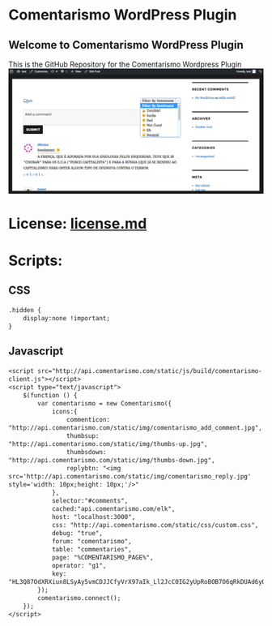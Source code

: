 # Comentarismo WordPress Plugin

## Welcome to Comentarismo WordPress Plugin

This is the GitHub Repository for the Comentarismo Wordpress Plugin
![ScreenShot](ss1.png)


# License: [license.md](license.md)


# Scripts:


## CSS
```
.hidden {
	display:none !important;
}
```

## Javascript

```
<script src="http://api.comentarismo.com/static/js/build/comentarismo-client.js"></script>
<script type="text/javascript">
    $(function () {
        var comentarismo = new Comentarismo({
            icons:{
                commenticon: "http://api.comentarismo.com/static/img/comentarismo_add_comment.jpg",
                thumbsup: "http://api.comentarismo.com/static/img/thumbs-up.jpg",
                thumbsdown: "http://api.comentarismo.com/static/img/thumbs-down.jpg",
                replybtn: "<img src='http://api.comentarismo.com/static/img/comentarismo_reply.jpg' style='width: 10px;height: 10px;'/>"
            },
            selector:"#comments",
            cached:"api.comentarismo.com/elk",
            host: "localhost:3000",
            css: "http://api.comentarismo.com/static/css/custom.css",
            debug: "true",
            forum: "comentarismo",
            table: "commentaries",
            page: "%COMENTARISMO_PAGE%",
            operator: "g1",
            key: "HL3Q87OdXRXiun8LSyAy5vmCDJJCfyVrX97aIk_Ll2JcC0IG2yUpRoBOB7O6qRkDUAd6yQbD4gY="
        });
        comentarismo.connect();
    });
</script>
```